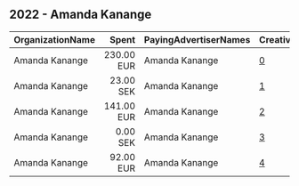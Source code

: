 ## 2022 - Amanda Kanange 
|OrganizationName|Spent|PayingAdvertiserNames|CreativeUrls|Impressions|Genders|AgeBrackets|CountryCodes|BillingAddresses|CandidateBallotInformation|
|:---|---:|:---|:---|---:|:---|:---|:---|:---|:---|
|Amanda Kanange|230.00 EUR|Amanda Kanange|[0](https://www.snap.com/political-ads/asset/fd338e16d2f9ac81cbf65b92ca4d6571bf0974e51aca94610f260744ac3e3356?mediaType=mp4)|56,294||18+|sweden|"S:t Johannesgatan 30D,Uppsala,75233,SE"||
|Amanda Kanange|23.00 SEK|Amanda Kanange|[1](https://www.snap.com/political-ads/asset/d05af2646671dd1e3b28407758b1c4188f4fdd11a5a2e4475fe4b3312fa0d5df?mediaType=mp4)|626||18+|sweden|"S:t Johannesgatan 30D,Uppsala,75233,SE"||
|Amanda Kanange|141.00 EUR|Amanda Kanange|[2](https://www.snap.com/political-ads/asset/0279a49c4efac49eb5cbf6157edd8a5e1574b6bbadf99c7ce87a37d87c63ee6c?mediaType=mp4)|34,572||18+|sweden|"S:t Johannesgatan 30D,Uppsala,75233,SE"||
|Amanda Kanange|0.00 SEK|Amanda Kanange|[3](https://www.snap.com/political-ads/asset/611daac65eed6388df66adce58cdc479f60cf48b43d1a2e0e84b492c30e14175?mediaType=mp4)|17||18+|sweden|"S:t Johannesgatan 30D,Uppsala,75233,SE"||
|Amanda Kanange|92.00 EUR|Amanda Kanange|[4](https://www.snap.com/political-ads/asset/7eec7480eee0c70d83f7a1b802af40747ffd4e780d8d18ba0497872bf2c744d1?mediaType=mp4)|22,412|FEMALE|18-35|sweden|"S:t Johannesgatan 30D,Uppsala,75233,SE"||
